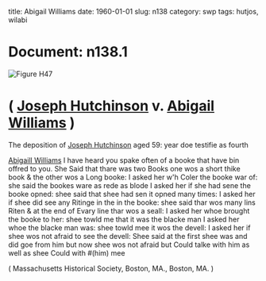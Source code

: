 title: Abigail Williams
date: 1960-01-01
slug: n138
category: swp
tags: hutjos, wilabi




# Document: n138.1

![Figure H47](/assets/thumb/H47.jpg)

# ( [Joseph Hutchinson](/tag/hutjos.html) v. [Abigail Williams](/tag/wilabi.html) )

The deposition of [Joseph Hutchinson](/tag/hutjos.html) aged 59: year doe testifie as fourth

[Abigaill Williams](/tag/wilabi.html) I have heard you spake often of a booke that have bin offred to you. She Said that thare was two Books one wos a short thike book & the other wos a Long booke: I asked her w'h Coler the booke war of: she said the bookes ware as rede as blode I asked her if she had sene the booke opned: shee said that shee had sen it opned many times: I asked her if shee did see any Ritinge in the in the booke: shee said thar wos many lins Riten & at the end of Evary line thar wos a seall: I asked her whoe brought the booke to her: shee towld me that it was the blacke man I asked her whoe the blacke man was: shee towld mee it wos the devell: I asked her if shee wos not afraid to see the devell: Shee said at the first shee was and did goe from him but now shee wos not afraid but Could talke with him as well as shee Could with #(him) mee

( Massachusetts Historical Society, Boston, MA., Boston, MA. )
